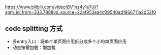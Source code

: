 https://www.bilibili.com/video/BV1nz4y1e7Jj/?spm_id_from=333.788&vd_source=22af953ea4c09540ad1966711a2d53f0
## code splitting 方式
- 多entry入口：将单个单页面应用拆分成多个小的单页面应用
- 动态按需加载：懒加载